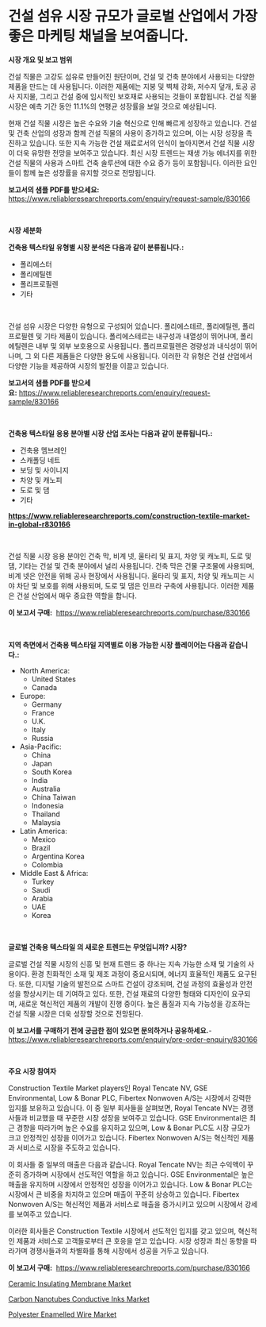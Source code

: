 <p><h1>건설 섬유 시장 규모가 글로벌 산업에서 가장 좋은 마케팅 채널을 보여줍니다.</h1></p><p><strong>시장 개요 및 보고 범위</strong></p>
<p><p>건설 직물은 고강도 섬유로 만들어진 원단이며, 건설 및 건축 분야에서 사용되는 다양한 제품을 만드는 데 사용됩니다. 이러한 제품에는 지붕 및 벽체 강화, 저수지 덮개, 토공 공사 지지물, 그리고 건설 중에 임시적인 보호재로 사용되는 것들이 포함됩니다. 건설 직물 시장은 예측 기간 동안 11.1%의 연평균 성장률을 보일 것으로 예상됩니다.</p><p>현재 건설 직물 시장은 높은 수요와 기술 혁신으로 인해 빠르게 성장하고 있습니다. 건설 및 건축 산업의 성장과 함께 건설 직물의 사용이 증가하고 있으며, 이는 시장 성장을 촉진하고 있습니다. 또한 지속 가능한 건설 재료로서의 인식이 높아지면서 건설 직물 시장이 더욱 유망한 전망을 보여주고 있습니다. 최신 시장 트렌드는 재생 가능 에너지를 위한 건설 직물의 사용과 스마트 건축 솔루션에 대한 수요 증가 등이 포함됩니다. 이러한 요인들이 함께 높은 성장률을 유지할 것으로 전망됩니다.</p></p>
<p><strong>보고서의 샘플 PDF를 받으세요:</strong> <a href="https://www.reliableresearchreports.com/enquiry/request-sample/830166">https://www.reliableresearchreports.com/enquiry/request-sample/830166</a></p>
<p>&nbsp;</p>
<p><strong>시장 세분화</strong></p>
<p><strong>건축용 텍스타일 유형별 시장 분석은 다음과 같이 분류됩니다.:</strong></p>
<p><ul><li>폴리에스터</li><li>폴리에틸렌</li><li>폴리프로필렌</li><li>기타</li></ul></p>
<p>&nbsp;</p>
<p><p>건설 섬유 시장은 다양한 유형으로 구성되어 있습니다. 폴리에스테르, 폴리에틸렌, 폴리프로필렌 및 기타 제품이 있습니다. 폴리에스테르는 내구성과 내열성이 뛰어나며, 폴리에틸렌은 내부 및 외부 보호용으로 사용됩니다. 폴리프로필렌은 경량성과 내식성이 뛰어나며, 그 외 다른 제품들은 다양한 용도에 사용됩니다. 이러한 각 유형은 건설 산업에서 다양한 기능을 제공하여 시장의 발전을 이끌고 있습니다.</p></p>
<p><strong>보고서의 샘플 PDF를 받으세요:</strong>&nbsp;<a href="https://www.reliableresearchreports.com/enquiry/request-sample/830166">https://www.reliableresearchreports.com/enquiry/request-sample/830166</a></p>
<p>&nbsp;</p>
<p><strong> 건축용 텍스타일 응용 분야별 시장 산업 조사는 다음과 같이 분류됩니다.:</strong></p>
<p><ul><li>건축용 멤브레인</li><li>스캐폴딩 네트</li><li>보딩 및 사이니지</li><li>차양 및 캐노피</li><li>도로 및 댐</li><li>기타</li></ul></p>
<p><strong><a href="https://www.reliableresearchreports.com/construction-textile-market-in-global-r830166">https://www.reliableresearchreports.com/construction-textile-market-in-global-r830166</a></strong></p>
<p>&nbsp;</p>
<p><p>건설 직물 시장 응용 분야인 건축 막, 비계 넷, 울타리 및 표지, 차양 및 캐노피, 도로 및 댐, 기타는 건설 및 건축 분야에서 널리 사용됩니다. 건축 막은 건물 구조물에 사용되며, 비계 넷은 안전을 위해 공사 현장에서 사용됩니다. 울타리 및 표지, 차양 및 캐노피는 시야 차단 및 보호를 위해 사용되며, 도로 및 댐은 인프라 구축에 사용됩니다. 이러한 제품은 건설 산업에서 매우 중요한 역할을 합니다.</p></p>
<p><strong>이 보고서 구매:</strong>&nbsp; <a href="https://www.reliableresearchreports.com/purchase/830166">https://www.reliableresearchreports.com/purchase/830166</a></p>
<p>&nbsp;</p>
<p><strong>지역 측면에서 건축용 텍스타일 지역별로 이용 가능한 시장 플레이어는 다음과 같습니다.:</strong></p>
<p><ul>
    <li>
        North America:
        <ul>
            <li>United States</li>
            <li>Canada</li>
        </ul>
    </li>
    <li>
        Europe:
        <ul>
            <li>Germany</li>
            <li>France</li>
            <li>U.K.</li>
            <li>Italy</li>
            <li>Russia</li>
        </ul>
    </li>
    <li>
        Asia-Pacific:
        <ul>
            <li>China</li>
            <li>Japan</li>
            <li>South Korea</li>
            <li>India</li>
            <li>Australia</li>
            <li>China Taiwan</li>
            <li>Indonesia</li>
            <li>Thailand</li>
            <li>Malaysia</li>
        </ul>
    </li>
    <li>
        Latin America:
        <ul>
            <li>Mexico</li>
            <li>Brazil</li>
            <li>Argentina Korea</li>
            <li>Colombia</li>
        </ul>
    </li>
    <li>
        Middle East & Africa:
        <ul>
            <li>Turkey</li>
            <li>Saudi</li>
            <li>Arabia</li>
            <li>UAE</li>
            <li>Korea</li>
        </ul>
    </li>
    </ul></p>
<p>&nbsp;</p>
<p><strong>글로벌 건축용 텍스타일 의 새로운 트렌드는 무엇입니까? 시장?</strong></p>
<p><p>글로벌 건설 직물 시장의 신흥 및 현재 트렌드 중 하나는 지속 가능한 소재 및 기술의 사용이다. 환경 친화적인 소재 및 제조 과정이 중요시되며, 에너지 효율적인 제품도 요구된다. 또한, 디지털 기술의 발전으로 스마트 건설이 강조되며, 건설 과정의 효율성과 안전성을 향상시키는 데 기여하고 있다. 또한, 건설 재료의 다양한 형태와 디자인이 요구되며, 새로운 혁신적인 제품의 개발이 진행 중이다. 높은 품질과 지속 가능성을 강조하는 건설 직물 시장은 더욱 성장할 것으로 전망된다.</p></p>
<p><strong>이 보고서를 구매하기 전에 궁금한 점이 있으면 문의하거나 공유하세요.</strong>- <a href="https://www.reliableresearchreports.com/enquiry/pre-order-enquiry/830166">https://www.reliableresearchreports.com/enquiry/pre-order-enquiry/830166</a></p>
<p>&nbsp;</p>
<p><strong>주요 시장 참여자</strong></p>
<p><p>Construction Textile Market players인 Royal Tencate NV, GSE Environmental, Low & Bonar PLC, Fibertex Nonwoven A/S는 시장에서 강력한 입지를 보유하고 있습니다. 이 중 일부 회사들을 살펴보면, Royal Tencate NV는 경쟁사들과 비교했을 때 꾸준한 시장 성장을 보여주고 있습니다. GSE Environmental은 최근 경향을 따라가며 높은 수요를 유지하고 있으며, Low & Bonar PLC도 시장 규모가 크고 안정적인 성장을 이어가고 있습니다. Fibertex Nonwoven A/S는 혁신적인 제품과 서비스로 시장을 주도하고 있습니다.</p><p>이 회사들 중 일부의 매출은 다음과 같습니다. Royal Tencate NV는 최근 수익액이 꾸준히 증가하며 시장에서 선도적인 역할을 하고 있습니다. GSE Environmental은 높은 매출을 유지하며 시장에서 안정적인 성장을 이어가고 있습니다. Low & Bonar PLC는 시장에서 큰 비중을 차지하고 있으며 매출이 꾸준히 상승하고 있습니다. Fibertex Nonwoven A/S는 혁신적인 제품과 서비스로 매출을 증가시키고 있으며 시장에서 강세를 보여주고 있습니다.</p><p>이러한 회사들은 Construction Textile 시장에서 선도적인 입지를 갖고 있으며, 혁신적인 제품과 서비스로 고객들로부터 큰 호응을 얻고 있습니다. 시장 성장과 최신 동향을 따라가며 경쟁사들과의 차별화를 통해 시장에서 성공을 거두고 있습니다.</p></p>
<p><strong>이 보고서 구매:</strong>&nbsp;&nbsp;<a href="https://www.reliableresearchreports.com/purchase/830166">https://www.reliableresearchreports.com/purchase/830166</a></p>
<p><p><a href="https://www.linkedin.com/pulse/ceramic-insulating-membrane-market-comprehensive-report-fndqc?trackingId=NnulGFPPP7aD0RRRa3XtwA%3D%3D">Ceramic Insulating Membrane Market</a></p><p><a href="https://www.linkedin.com/pulse/carbon-nanotubes-conductive-inks-market-size-reflecting-d0zpc?trackingId=WQKj0Al99DzJEosKtwcqMQ%3D%3D">Carbon Nanotubes Conductive Inks Market</a></p><p><a href="https://www.linkedin.com/pulse/decoding-polyester-enamelled-wire-market-deep-dive-latest-g06dc?trackingId=Wyutpj1Y2%2B8hUtyBhUC%2FSA%3D%3D">Polyester Enamelled Wire Market</a></p></p>